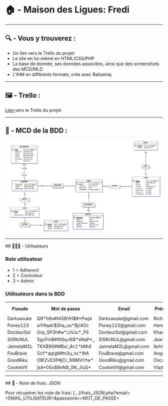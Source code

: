 # 🏠 - Maison des Ligues: Fredi

-----

## 🔍 - Vous y trouverez :

* Un lien vers le Trello du projet
* Le site en lui-même en HTML/CSS/PHP
* La base de donnée, ses données associées, ainsi que des screenshots des MCD/MLD
* L'IHM en diffèrents formats, crée avec Balsamiq

-----

## 🖼️ - Trello :

<p>
  <a href="https://trello.com/b/ds9X1op6/to-do">
    Lien 
  </a>vers le Trello du projet
</p>

-----

## 📃 - MCD de la BDD :

<p align="center">
  <img src="https://github.com/dorianGerard/FREDI_AP3/blob/main/BDD/MCD/Capture%20MCD.PNG?raw=true">
</p>

-----

## 🧑‍🤝‍🧑 - Utilisateurs

### Role utilisateur

<ul>
  <li>1 = Adherent</li>
  <li>2 = Controleur</li>
  <li>3 = Admin</li>
</ul>

### Utilisateurs dans la BDD

<table>
  <tr><th>Pseudo</th><th>Mot de passe</th><th>Email</th><th>Prénom</th><th>Nom</th><th>Numéro rôle</th></tr>
  <tr><td>Darksasuke</td><td>Q8*h6n#tA5BVH$#*Pwjd</td><td>Darksasuke@gmail.com</td><td>Richard</td><td>Cuterrie</td><td>1</td></tr>
  <tr><td>Poney123</td><td>xiY#aaV$3ha_uu*Bj/4Oc</td><td>Poney123@gmail.com</td><td>Henry</td><td>Car</td><td>1</td></tr>
  <tr><td>DocteurSol</td><td>Orp_SP3h#w*/JVJu*_F6</td><td>DocteurSol@gmail.com</td><td>Khaoutar</td><td>Tiflette</td><td>1</td></tr>
  <tr><td>SISRcNUL</td><td>5gcFm$#9XbyJ6$*sNqP*_</td><td>SISRcNUL@gmail.com</td><td>Jean</td><td>Bonbeur</td><td>2</td></tr>
  <tr><td>JaimelaM2L</td><td>TKX$90#MBx/_8c1*bMi4</td><td>JaimelaM2L@gmail.com</td><td>Ibrhima</td><td>Carronie</td><td>3</td></tr>
  <tr><td>FouBrave</td><td>5cY*qq!gM#n3u_nc*9tA</td><td>FouBrave@gmail.com</td><td>Angélica</td><td>Kahuète</td><td>1</td></tr>
  <tr><td>GoodRiku</td><td>OB!ZvD3P#jCr_N9MV!rfw*</td><td>GoodRiku@gmail.com</td><td>Oscar</td><td>Got</td><td>2</td></tr>
  <tr><td>CookieVif</td><td>jsA*05o$8nN8_0N_J!uS*</td><td>CookieVif@gmail.com</td><td>Vladimir</td><td>Aclette</td><td>1</td></tr>
</table>

-----

## 📑 - Note de frais: JSON

Pour récupérer les note de frais:
[...]/frais_JSON.php?email=<EMAIL_UTILISATEUR>&password=<MOT_DE_PASSE>
